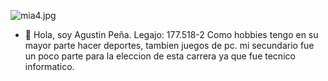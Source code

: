 ![mia4.jpg](./imgs/mia4.jpeg)
- 👋 Hola, soy Agustin Peña. 
Legajo: 177.518-2
Como hobbies tengo en su mayor parte hacer deportes, tambien juegos de pc.
mi secundario fue un poco parte para la eleccion de esta carrera ya que fue tecnico informatico.
